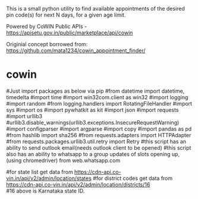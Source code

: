 This is a small python utility to find available appointments of the desired pin code(s) for next N days, for a given age limit.

Powered by CoWIN Public APIs - https://apisetu.gov.in/public/marketplace/api/cowin

Originial concept borrowed from: https://github.com/mata1234/cowin_appointment_finder/


# cowin
#Just import packages as below via pip
#from datetime import datetime, timedelta
#import time
#import win32com.client as win32
#import logging
#import random
#from logging.handlers import RotatingFileHandler
#import sys
#import os
#import pywhatkit as kit
#import json
#import requests
#import urllib3
#urllib3.disable_warnings(urllib3.exceptions.InsecureRequestWarning)
#import configparser
#import argparse
#import copy
#import pandas as pd
#from hashlib import sha256
#from requests.adapters import HTTPAdapter
#from requests.packages.urllib3.util.retry import Retry
#this script has an ability to send outlook email(needs outlook client to be opened)
#this script also has an ability to whatsapp to a group updates of slots opening up, (using chromedriver) from web.whatsapp.com

#for state list get data from https://cdn-api.co-vin.in/api/v2/admin/location/states
#for district codes get data from https://cdn-api.co-vin.in/api/v2/admin/location/districts/16  
#16 above is Karnataka state ID.
